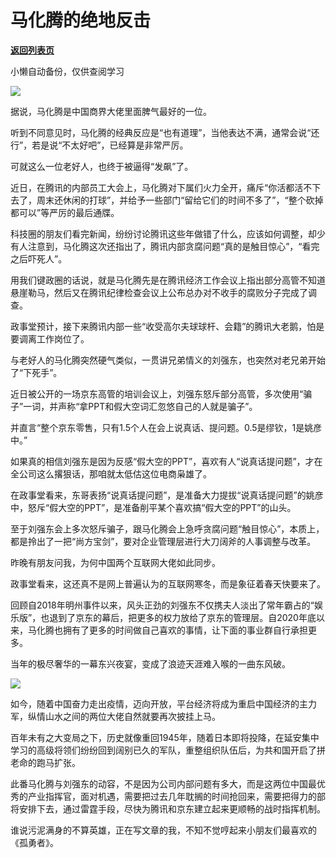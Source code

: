 # 马化腾的绝地反击

[**返回列表页**](/gzh/政事堂2019)

小懒自动备份，仅供查阅学习

![](https://mmbiz.qpic.cn/mmbiz_jpg/rxhS23yu8cOmOfUBJo7m6O5hvQFRP3xIKI2AfgzKR5jc5VA4j1KkAYfQbtVibFzrjxeMcgiblBnHxPdMd7tlibmoA/640?wx_fmt=jpeg)

据说，马化腾是中国商界大佬里面脾气最好的一位。  

听到不同意见时，马化腾的经典反应是“也有道理”，当他表达不满，通常会说“还行”，若是说“不太好吧”，已经算是非常严厉。

可就这么一位老好人，也终于被逼得“发飙”了。

近日，在腾讯的内部员工大会上，马化腾对下属们火力全开，痛斥“你活都活不下去了，周末还休闲的打球”，并给予一些部门“留给它们的时间不多了”，“整个砍掉都可以”等严厉的最后通牒。

科技圈的朋友们看完新闻，纷纷讨论腾讯这些年做错了什么，应该如何调整，却少有人注意到，马化腾这次还指出了，腾讯内部贪腐问题“真的是触目惊心”，“看完之后吓死人”。

用我们键政圈的话说，就是马化腾先是在腾讯经济工作会议上指出部分高管不知道悬崖勒马，然后又在腾讯纪律检查会议上公布总办对不收手的腐败分子完成了调查。  

政事堂预计，接下来腾讯内部一些“收受高尔夫球球杆、会籍”的腾讯大老鹅，怕是要调离工作岗位了。  

与老好人的马化腾突然硬气类似，一贯讲兄弟情义的刘强东，也突然对老兄弟开始了“下死手”。

近日被公开的一场京东高管的培训会议上，刘强东怒斥部分高管，多次使用“骗子”一词，并声称“拿PPT和假大空词汇忽悠自己的人就是骗子”。

并直言“整个京东零售，只有1.5个人在会上说真话、提问题。0.5是缪钦，1是姚彦中。”

如果真的相信刘强东是因为反感“假大空的PPT”，喜欢有人“说真话提问题”，才在全公司这么撂狠话，那咱就太低估这位电商枭雄了。  

在政事堂看来，东哥表扬“说真话提问题”，是准备大力提拔“说真话提问题”的姚彦中，怒斥“假大空的PPT”，是准备削平某个喜欢搞“假大空的PPT”的山头。

至于刘强东会上多次怒斥骗子，跟马化腾会上急呼贪腐问题“触目惊心”，本质上，都是拎出了一把“尚方宝剑”，要对企业管理层进行大刀阔斧的人事调整与改革。  

昨晚有朋友问我，为何中国两个互联网大佬如此同步。

政事堂看来，这还真不是网上普遍认为的互联网寒冬，而是象征着春天快要来了。

回顾自2018年明州事件以来，风头正劲的刘强东不仅携夫人淡出了常年霸占的“娱乐版”，也退到了京东的幕后，把更多的权力放给了京东的管理层。自2020年底以来，马化腾也拥有了更多的时间做自己喜欢的事情，让下面的事业群自行承担更多。  

当年的极尽奢华的一幕东兴夜宴，变成了浪迹天涯难入喉的一曲东风破。  

![](https://mmbiz.qpic.cn/mmbiz_jpg/rxhS23yu8cOmOfUBJo7m6O5hvQFRP3xIr2ZqZXZd7d4Qv5EM4EaYicFo2RibjyVh6IP02h39xM8TFrCCZneqLQfw/640?wx_fmt=jpeg)

如今，随着中国奋力走出疫情，迈向开放，平台经济将成为重启中国经济的主力军，纵情山水之间的两位大佬自然就要再次披挂上马。

百年未有之大变局之下，历史就像重回1945年，随着日本即将投降，在延安集中学习的高级将领们纷纷回到阔别已久的军队，重整组织队伍后，为共和国开启了拼老命的跑马扩张。

此番马化腾与刘强东的动容，不是因为公司内部问题有多大，而是这两位中国最优秀的产业指挥官，面对机遇，需要把过去几年耽搁的时间抢回来，需要把得力的部将安排下去，通过雷霆手段，尽快为腾讯和京东建立起来更顺畅的战时指挥机制。

谁说污泥满身的不算英雄，正在写文章的我，不知不觉哼起来小朋友们最喜欢的《孤勇者》。

  

